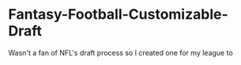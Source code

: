 # Fantasy-Football-Customizable-Draft
Wasn't a fan of NFL's draft process so I created one for my league to 
